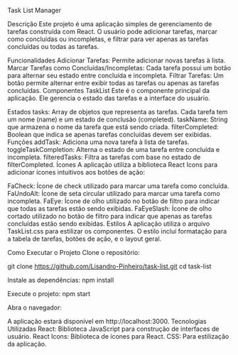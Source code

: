 Task List Manager

Descrição
Este projeto é uma aplicação simples de gerenciamento de tarefas construída com React. O usuário pode adicionar tarefas, marcar como concluídas ou incompletas, e filtrar para ver apenas as tarefas concluídas ou todas as tarefas.

Funcionalidades
Adicionar Tarefas: Permite adicionar novas tarefas à lista.
Marcar Tarefas como Concluídas/Incompletas: Cada tarefa possui um botão para alternar seu estado entre concluída e incompleta.
Filtrar Tarefas: Um botão permite alternar entre exibir todas as tarefas ou apenas as tarefas concluídas.
Componentes
TaskList
Este é o componente principal da aplicação. Ele gerencia o estado das tarefas e a interface do usuário.

Estados
tasks: Array de objetos que representa as tarefas. Cada tarefa tem um nome (name) e um estado de conclusão (completed).
taskName: String que armazena o nome da tarefa que está sendo criada.
filterCompleted: Boolean que indica se apenas tarefas concluídas devem ser exibidas.
Funções
addTask: Adiciona uma nova tarefa à lista de tarefas.
toggleTaskCompletion: Alterna o estado de uma tarefa entre concluída e incompleta.
filteredTasks: Filtra as tarefas com base no estado de filterCompleted.
Ícones
A aplicação utiliza a biblioteca React Icons para adicionar ícones intuitivos aos botões de ação:

FaCheck: Ícone de check utilizado para marcar uma tarefa como concluída.
FaUndoAlt: Ícone de seta circular utilizado para marcar uma tarefa como incompleta.
FaEye: Ícone de olho utilizado no botão de filtro para indicar que todas as tarefas estão sendo exibidas.
FaEyeSlash: Ícone de olho cortado utilizado no botão de filtro para indicar que apenas as tarefas concluídas estão sendo exibidas.
Estilos
A aplicação utiliza o arquivo TaskList.css para estilizar os componentes. O estilo inclui formatação para a tabela de tarefas, botões de ação, e o layout geral.


Como Executar o Projeto
Clone o repositório:


git clone https://github.com/Lisandro-Pinheiro/task-list.git
cd task-list

Instale as dependências:
npm install

Execute o projeto:
npm start

Abra o navegador:

A aplicação estará disponível em http://localhost:3000.
Tecnologias Utilizadas
React: Biblioteca JavaScript para construção de interfaces de usuário.
React Icons: Biblioteca de ícones para React.
CSS: Para estilização da aplicação.
